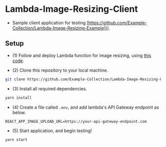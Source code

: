 # Lambda-Image-Resizing-Client

- Sample client application for testing [https://github.com/Example-Collection/Lambda-Image-Resizing-Example]().

## Setup

- (1) Follow and deploy Lambda function for image resizing, using [this code](https://github.com/Example-Collection/Lambda-Image-Resizing-Example).

- (2) Clone this repository to your local machine.

```sh
git clone https://github.com/Example-Collection/Lambda-Image-Resizing-Client.git
```

- (3) Install all required dependencies.

```sh
yarn install
```

- (4) Create a file called `.env`, and add lambda's API Gateway endpoint as below.

```env
REACT_APP_IMAGE_UPLOAD_URL=https://your-api-gateway-endpoint.com
```

- (5) Start application, and begin testing!

```sh
yarn start
```
